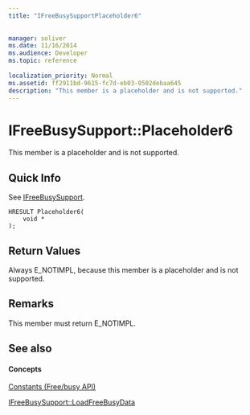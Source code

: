 ```yaml
---
title: "IFreeBusySupportPlaceholder6"
 
 
manager: soliver
ms.date: 11/16/2014
ms.audience: Developer
ms.topic: reference
 
localization_priority: Normal
ms.assetid: ff2911bd-9615-fc7d-eb03-0502debaa645
description: "This member is a placeholder and is not supported."
---
```


# IFreeBusySupport::Placeholder6

This member is a placeholder and is not supported.
  
## Quick Info

See [IFreeBusySupport](ifreebusysupport.md).
  
```
HRESULT Placeholder6( 
    void *  
);
```

## Return Values

Always E_NOTIMPL, because this member is a placeholder and is not supported.
  
## Remarks

This member must return E_NOTIMPL.
  
## See also

#### Concepts

[Constants (Free/busy API)](constants-free-busy-api.md)
  
[IFreeBusySupport::LoadFreeBusyData](ifreebusysupport-loadfreebusydata.md)

